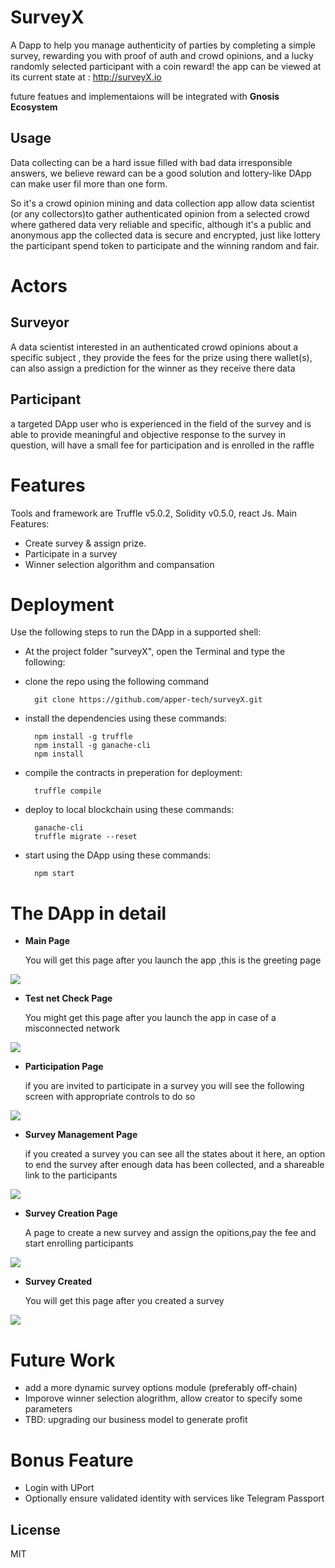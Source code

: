 # SurveyX


A Dapp to help you manage authenticity of parties by completing a simple survey, rewarding you with proof of auth and crowd opinions, and a lucky randomly selected participant with a coin reward!
the app can be viewed at its current state at : http://surveyX.io 

future featues and implementaions will be integrated with **Gnosis Ecosystem**

## Usage
Data collecting can be a hard issue filled with bad data irresponsible answers, we believe reward can be a good solution and lottery-like DApp can make user fil more than one form.

So it's a crowd opinion mining and data collection app allow data scientist (or any collectors)to gather authenticated opinion from a selected crowd where gathered data very reliable and specific, although it's a public and anonymous app the collected data is secure and encrypted, just like lottery  the participant spend token to participate and the winning random and fair.

# Actors
## Surveyor
A data scientist interested in an authenticated crowd opinions about a specific subject , they provide the fees for the prize using there wallet(s), can also assign a prediction for the winner as they receive there data

## Participant 
a targeted DApp user who is experienced in the field of the survey and is able to provide meaningful and objective response to the survey in question, will have a small fee for participation and is enrolled in the raffle


# Features
Tools and framework are Truffle v5.0.2, Solidity v0.5.0, react Js.
Main Features:
- Create survey & assign prize.
- Participate in a survey
- Winner selection algorithm 
and compansation 

# Deployment

Use the following steps to run the DApp in a supported shell:
- At the project folder "surveyX", open the Terminal and type the following:
- clone the repo using the following command

		git clone https://github.com/apper-tech/surveyX.git
- install the dependencies using these commands:

		npm install -g truffle
        npm install -g ganache-cli
        npm install
- compile the contracts in preperation for deployment:

        truffle compile
- deploy to local blockchain using these commands:
		
        ganache-cli
        truffle migrate --reset
- start using the DApp using these commands:

		npm start

# The DApp in detail
- **Main Page**
    
    You will get this page after you launch the app ,this is the greeting page
 
<img src="https://drive.google.com/uc?id=1fHrGnALzv6BmHPC85VkW9ttDaxrEZeck">

 - **Test net Check Page**
    
    You might get this page after you launch the app in case of a misconnected network
 
<img src="https://drive.google.com/uc?id=19Vqf_n6UtsBYcDo7Orw3YmFiKCXCDgWw">

- **Participation Page**
    
    if you are invited to participate in a survey you will see the following screen with appropriate controls to do so  
 
<img src="https://drive.google.com/uc?id=1uAG1AgYmFDFMargdkR2lZRvdNk0bbgjJ">

- **Survey Management Page**
    
    if you created a survey you can see all the states about it here, an option to end the survey after enough data has been collected, and a shareable link to the participants
  
 
<img src="https://drive.google.com/uc?id=1iSTgiJEkiITfuxsRaMEMUxnpcHyUgvp1">

- **Survey Creation Page**
    
    A page to create a new survey and assign the opitions,pay the fee and start enrolling participants
  
 
<img src="https://drive.google.com/uc?id=1VHkxBexFbs3CfBqUTZTAgNaZLxafi_mj">

 - **Survey Created**
   
    You will get this page after you created a survey
 
<img src="https://drive.google.com/uc?id=1BwUuMZwwDlu7Dpt7XrrftaQQ_EEVuDYz">

# Future Work
- add a more dynamic survey options module (preferably off-chain)
- Imporove winner selection alogrithm, allow creator to specify some parameters
- TBD: upgrading our business model to generate profit 

# Bonus Feature
- Login with UPort
- Optionally ensure validated identity with services like Telegram Passport

## License
MIT 
